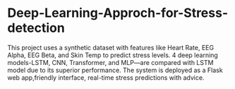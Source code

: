 # Deep-Learning-Approch-for-Stress-detection
This project uses a synthetic dataset with features like Heart Rate, EEG Alpha, EEG Beta, and Skin Temp to predict stress levels. 4 deep learning models-LSTM, CNN, Transformer, and MLP—are compared with LSTM model due to its superior performance. The system is deployed as a Flask web app,friendly interface, real-time stress predictions with advice.

